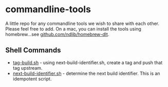 # commandline-tools

A little repo for any commandline tools we wish to share with each other.
Please feel free to add.
On a mac, you can install the tools using homebrew...see [github.com/ndlib/homebrew-dlt](https://github.com/ndlib/homebrew-dlt).

## Shell Commands

* [tag-build.sh](./bin/tag-build.sh) - using next-build-identifier.sh, create a tag and push that tag upstream.
* [next-build-identifier.sh](./bin/next-build-identifier.sh) - determine the next build identifier. This is an idempotent script.
